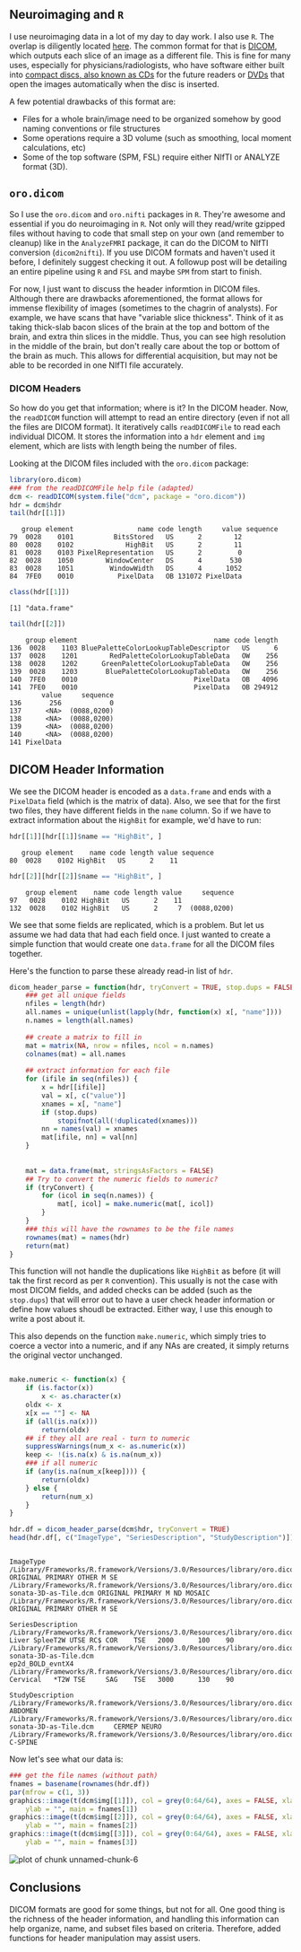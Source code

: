 




## Neuroimaging and `R`

I use neuroimaging data in a lot of my day to day work.  I also use `R`.  The overlap is diligently located [here](http://cran.r-project.org/web/views/MedicalImaging.html).   The common format for that is [DICOM](http://dicom.nema.org/), which outputs each slice of an image as a different file.  This is fine for many uses, especially for physicians/radiologists, who have software either built into [compact discs, also known as CDs](http://en.wikipedia.org/wiki/Compact_disc) for the future readers or [DVDs](http://en.wikipedia.org/wiki/DVD) that open the images automatically when the disc is inserted.  

A few potential drawbacks of this format are:
  * Files for a whole brain/image need to be organized somehow by good naming conventions or file structures
  * Some operations require a 3D volume (such as smoothing, local moment calculations, etc)
  * Some of the top software (SPM, FSL) require either NIfTI or ANALYZE format (3D).

## `oro.dicom`
So I use the `oro.dicom` and `oro.nifti` packages in `R`.  They're awesome and essential if you do neuroimaging in `R`.  Not only will they read/write gzipped files without having to code that small step on your own (and remember to cleanup) like in the `AnalyzeFMRI` package, it can do the DICOM to NIfTI conversion (`dicom2nifti`).  If you use DICOM formats and haven't used it before, I definitely suggest checking it out.  A followup post will be detailing an entire pipeline using `R` and `FSL` and maybe `SPM` from start to finish.

For now, I just want to discuss the header informtion in DICOM files.  Although there are drawbacks aforementioned, the format allows for immense flexibility of images (sometimes to the chagrin of analysts).  For example, we have scans that have "variable slice thickness".  Think of it as taking thick-slab bacon slices of the brain at the top and bottom of the brain, and extra thin slices in the middle.  Thus, you can see high resolution in the middle of the brain, but don't really care about the top or bottom of the brain as much.  This allows for differential acquisition, but may not be able to be recorded in one NIfTI file accurately.

### DICOM Headers
So how do you get that information; where is it?  In the DICOM header.  Now, the `readDICOM` function will attempt to read an entire directory (even if not all the files are DICOM format).  It iteratively calls `readDICOMFile` to read each individual DICOM.  It stores the information into a `hdr` element and `img` element, which are lists with length being the number of files.

Looking at the DICOM files included with the `oro.dicom` package:

```r
library(oro.dicom)
### from the readDICOMFile help file (adapted)
dcm <- readDICOM(system.file("dcm", package = "oro.dicom"))
hdr = dcm$hdr
tail(hdr[[1]])
```

```
   group element                name code length     value sequence
79  0028    0101          BitsStored   US      2        12         
80  0028    0102             HighBit   US      2        11         
81  0028    0103 PixelRepresentation   US      2         0         
82  0028    1050        WindowCenter   DS      4       530         
83  0028    1051         WindowWidth   DS      4      1052         
84  7FE0    0010           PixelData   OB 131072 PixelData         
```

```r
class(hdr[[1]])
```

```
[1] "data.frame"
```

```r
tail(hdr[[2]])
```

```
    group element                                  name code length
136  0028    1103 BluePaletteColorLookupTableDescriptor   US      6
137  0028    1201        RedPaletteColorLookupTableData   OW    256
138  0028    1202      GreenPaletteColorLookupTableData   OW    256
139  0028    1203       BluePaletteColorLookupTableData   OW    256
140  7FE0    0010                             PixelData   OB   4096
141  7FE0    0010                             PixelData   OB 294912
        value     sequence
136       256            0
137      <NA>  (0088,0200)
138      <NA>  (0088,0200)
139      <NA>  (0088,0200)
140      <NA>  (0088,0200)
141 PixelData             
```


## DICOM Header Information
We see the DICOM header is encoded as a `data.frame` and ends with a `PixelData` field (which is the matrix of data).  Also, we see that for the first two files, they have different fields in the `name` column.  So if we have to extract information about the `HighBit` for example, we'd have to run:

```r
hdr[[1]][hdr[[1]]$name == "HighBit", ]
```

```
   group element    name code length value sequence
80  0028    0102 HighBit   US      2    11         
```

```r
hdr[[2]][hdr[[2]]$name == "HighBit", ]
```

```
    group element    name code length value     sequence
97   0028    0102 HighBit   US      2    11             
132  0028    0102 HighBit   US      2     7  (0088,0200)
```

We see that some fields are replicated, which is a problem.  But let us assume we had data that had each field once.  I just wanted to create a simple function that would create one `data.frame` for all the DICOM files together.

Here's the function to parse these already read-in list of `hdr`. 

```r
dicom_header_parse = function(hdr, tryConvert = TRUE, stop.dups = FALSE) {
    ### get all unique fields
    nfiles = length(hdr)
    all.names = unique(unlist(lapply(hdr, function(x) x[, "name"])))
    n.names = length(all.names)
    
    ## create a matrix to fill in
    mat = matrix(NA, nrow = nfiles, ncol = n.names)
    colnames(mat) = all.names
    
    ## extract information for each file
    for (ifile in seq(nfiles)) {
        x = hdr[[ifile]]
        val = x[, c("value")]
        xnames = x[, "name"]
        if (stop.dups) 
            stopifnot(all(!duplicated(xnames)))
        nn = names(val) = xnames
        mat[ifile, nn] = val[nn]
    }
    
    
    mat = data.frame(mat, stringsAsFactors = FALSE)
    ## Try to convert the numeric fields to numeric?
    if (tryConvert) {
        for (icol in seq(n.names)) {
            mat[, icol] = make.numeric(mat[, icol])
        }
    }
    ### this will have the rownames to be the file names
    rownames(mat) = names(hdr)
    return(mat)
}
```


This function will not handle the duplications like `HighBit` as before (it will tak the first record as per `R` convention).  This usually is not the case with most DICOM fields, and added checks can be added (such as the `stop.dups`) that will error out to have a user check header information or define how values shoudl be extracted.  Either way, I use this enough to write a post about it.

This also depends on the function `make.numeric`, which simply tries to coerce a vector into a numeric, and if any NAs are created, it simply returns the original vector unchanged.  


```r

make.numeric <- function(x) {
    if (is.factor(x)) 
        x <- as.character(x)
    oldx <- x
    x[x == ""] <- NA
    if (all(is.na(x))) 
        return(oldx)
    ## if they all are real - turn to numeric
    suppressWarnings(num_x <- as.numeric(x))
    keep <- !(is.na(x) & is.na(num_x))
    ### if all numeric
    if (any(is.na(num_x[keep]))) {
        return(oldx)
    } else {
        return(num_x)
    }
}
```




```r
hdr.df = dicom_header_parse(dcm$hdr, tryConvert = TRUE)
head(hdr.df[, c("ImageType", "SeriesDescription", "StudyDescription")])
```

```
                                                                                                                         ImageType
/Library/Frameworks/R.framework/Versions/3.0/Resources/library/oro.dicom/dcm/Abdo.dcm                  ORIGINAL PRIMARY OTHER M SE
/Library/Frameworks/R.framework/Versions/3.0/Resources/library/oro.dicom/dcm/MR-sonata-3D-as-Tile.dcm ORIGINAL PRIMARY M ND MOSAIC
/Library/Frameworks/R.framework/Versions/3.0/Resources/library/oro.dicom/dcm/Spine1.dcm                ORIGINAL PRIMARY OTHER M SE
                                                                                                                                             SeriesDescription
/Library/Frameworks/R.framework/Versions/3.0/Resources/library/oro.dicom/dcm/Abdo.dcm                 Liver SpleeT2W UTSE RC$ COR    TSE   2000      100    90
/Library/Frameworks/R.framework/Versions/3.0/Resources/library/oro.dicom/dcm/MR-sonata-3D-as-Tile.dcm                                         ep2d_BOLD_evntX4
/Library/Frameworks/R.framework/Versions/3.0/Resources/library/oro.dicom/dcm/Spine1.dcm               Cervical   *T2W TSE     SAG    TSE   3000      130    90
                                                                                                      StudyDescription
/Library/Frameworks/R.framework/Versions/3.0/Resources/library/oro.dicom/dcm/Abdo.dcm                          ABDOMEN
/Library/Frameworks/R.framework/Versions/3.0/Resources/library/oro.dicom/dcm/MR-sonata-3D-as-Tile.dcm     CERMEP NEURO
/Library/Frameworks/R.framework/Versions/3.0/Resources/library/oro.dicom/dcm/Spine1.dcm                        C-SPINE
```


Now let's see what our data is:

```r
### get the file names (without path)
fnames = basename(rownames(hdr.df))
par(mfrow = c(1, 3))
graphics::image(t(dcm$img[[1]]), col = grey(0:64/64), axes = FALSE, xlab = "", 
    ylab = "", main = fnames[1])
graphics::image(t(dcm$img[[2]]), col = grey(0:64/64), axes = FALSE, xlab = "", 
    ylab = "", main = fnames[2])
graphics::image(t(dcm$img[[3]]), col = grey(0:64/64), axes = FALSE, xlab = "", 
    ylab = "", main = fnames[3])
```

![plot of chunk unnamed-chunk-6](figure/unnamed-chunk-6.png) 



## Conclusions
DICOM formats are good for some things, but not for all.  One good thing is the richness of the header information, and handling this information can help organize, name, and subset files based on criteria.  Therefore, added functions for header manipulation may assist users.
